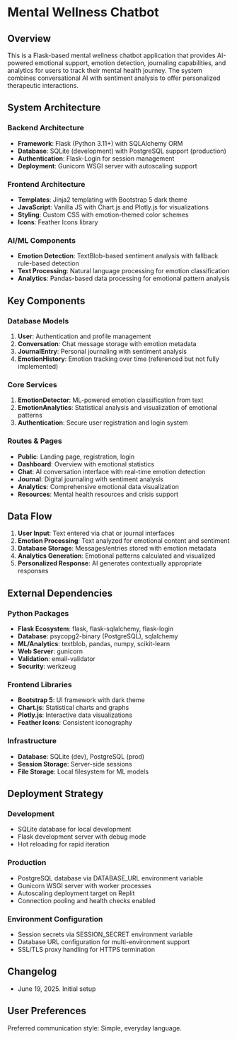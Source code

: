 # Mental Wellness Chatbot

## Overview

This is a Flask-based mental wellness chatbot application that provides AI-powered emotional support, emotion detection, journaling capabilities, and analytics for users to track their mental health journey. The system combines conversational AI with sentiment analysis to offer personalized therapeutic interactions.

## System Architecture

### Backend Architecture
- **Framework**: Flask (Python 3.11+) with SQLAlchemy ORM
- **Database**: SQLite (development) with PostgreSQL support (production)
- **Authentication**: Flask-Login for session management
- **Deployment**: Gunicorn WSGI server with autoscaling support

### Frontend Architecture  
- **Templates**: Jinja2 templating with Bootstrap 5 dark theme
- **JavaScript**: Vanilla JS with Chart.js and Plotly.js for visualizations
- **Styling**: Custom CSS with emotion-themed color schemes
- **Icons**: Feather Icons library

### AI/ML Components
- **Emotion Detection**: TextBlob-based sentiment analysis with fallback rule-based detection
- **Text Processing**: Natural language processing for emotion classification
- **Analytics**: Pandas-based data processing for emotional pattern analysis

## Key Components

### Database Models
1. **User**: Authentication and profile management
2. **Conversation**: Chat message storage with emotion metadata
3. **JournalEntry**: Personal journaling with sentiment analysis
4. **EmotionHistory**: Emotion tracking over time (referenced but not fully implemented)

### Core Services
1. **EmotionDetector**: ML-powered emotion classification from text
2. **EmotionAnalytics**: Statistical analysis and visualization of emotional patterns
3. **Authentication**: Secure user registration and login system

### Routes & Pages
- **Public**: Landing page, registration, login
- **Dashboard**: Overview with emotional statistics
- **Chat**: AI conversation interface with real-time emotion detection
- **Journal**: Digital journaling with sentiment analysis
- **Analytics**: Comprehensive emotional data visualization
- **Resources**: Mental health resources and crisis support

## Data Flow

1. **User Input**: Text entered via chat or journal interfaces
2. **Emotion Processing**: Text analyzed for emotional content and sentiment
3. **Database Storage**: Messages/entries stored with emotion metadata
4. **Analytics Generation**: Emotional patterns calculated and visualized
5. **Personalized Response**: AI generates contextually appropriate responses

## External Dependencies

### Python Packages
- **Flask Ecosystem**: flask, flask-sqlalchemy, flask-login
- **Database**: psycopg2-binary (PostgreSQL), sqlalchemy
- **ML/Analytics**: textblob, pandas, numpy, scikit-learn
- **Web Server**: gunicorn
- **Validation**: email-validator
- **Security**: werkzeug

### Frontend Libraries
- **Bootstrap 5**: UI framework with dark theme
- **Chart.js**: Statistical charts and graphs
- **Plotly.js**: Interactive data visualizations
- **Feather Icons**: Consistent iconography

### Infrastructure
- **Database**: SQLite (dev), PostgreSQL (prod)
- **Session Storage**: Server-side sessions
- **File Storage**: Local filesystem for ML models

## Deployment Strategy

### Development
- SQLite database for local development
- Flask development server with debug mode
- Hot reloading for rapid iteration

### Production
- PostgreSQL database via DATABASE_URL environment variable
- Gunicorn WSGI server with worker processes
- Autoscaling deployment target on Replit
- Connection pooling and health checks enabled

### Environment Configuration
- Session secrets via SESSION_SECRET environment variable
- Database URL configuration for multi-environment support
- SSL/TLS proxy handling for HTTPS termination

## Changelog
- June 19, 2025. Initial setup

## User Preferences

Preferred communication style: Simple, everyday language.